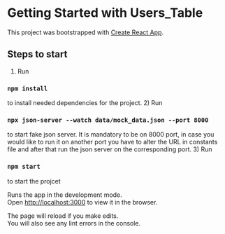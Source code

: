 # Getting Started with Users_Table

This project was bootstrapped with [Create React App](https://github.com/facebook/create-react-app).

## Steps to start
1) Run 
### `npm install`
to install needed dependencies for the project.
2) Run 
### `npx json-server --watch data/mock_data.json --port 8000`
to start fake json server. It is mandatory to be on 8000 port, in case you would like to run it on another port you have to alter the URL in constants file and after that run the json server on the corresponding port.
3) Run
### `npm start`
to start the projcet

Runs the app in the development mode.\
Open [http://localhost:3000](http://localhost:3000) to view it in the browser.

The page will reload if you make edits.\
You will also see any lint errors in the console.

